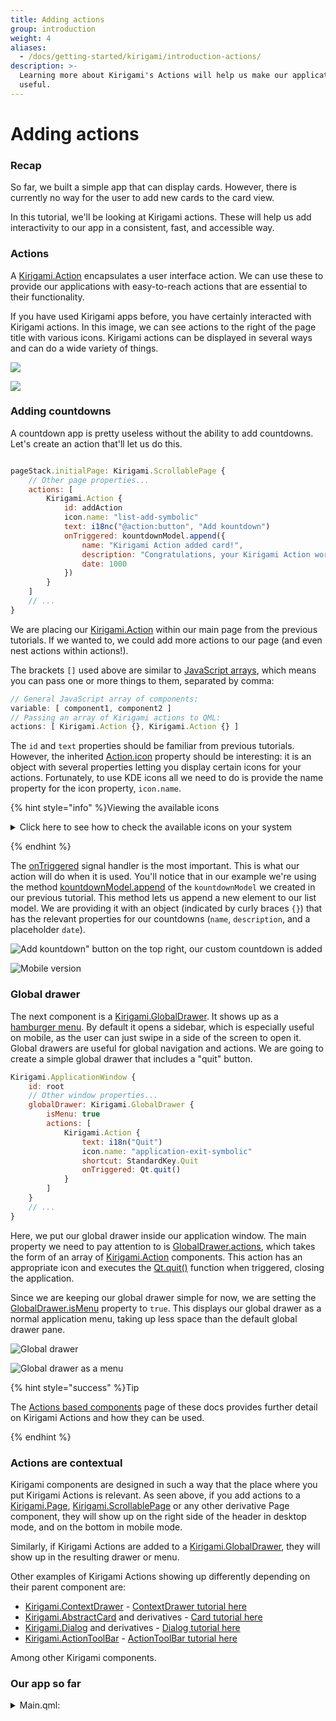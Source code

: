 ```yaml
---
title: Adding actions
group: introduction
weight: 4
aliases:
  - /docs/getting-started/kirigami/introduction-actions/
description: >-
  Learning more about Kirigami's Actions will help us make our application more
  useful.
---
```


# Adding actions

### Recap

So far, we built a simple app that can display cards. However, there is currently no way for the user to add new cards to the card view.

In this tutorial, we'll be looking at Kirigami actions. These will help us add interactivity to our app in a consistent, fast, and accessible way.

### Actions

A [Kirigami.Action](docs:kirigami2;Action) encapsulates a user interface action. We can use these to provide our applications with easy-to-reach actions that are essential to their functionality.

If you have used Kirigami apps before, you have certainly interacted with Kirigami actions. In this image, we can see actions to the right of the page title with various icons. Kirigami actions can be displayed in several ways and can do a wide variety of things.

![](../../../content/docs/getting-started/kirigami/introduction-actions/actions-desktop.webp)

![](../../../content/docs/getting-started/kirigami/introduction-actions/actions-mobile.webp)


### Adding countdowns

A countdown app is pretty useless without the ability to add countdowns. Let's create an action that'll let us do this.

```qml

pageStack.initialPage: Kirigami.ScrollablePage {
    // Other page properties...
    actions: [
        Kirigami.Action {
            id: addAction
            icon.name: "list-add-symbolic"
            text: i18nc("@action:button", "Add kountdown")
            onTriggered: kountdownModel.append({
                name: "Kirigami Action added card!",
                description: "Congratulations, your Kirigami Action works!",
                date: 1000
            })
        }
    ]
    // ...
}
```

We are placing our [Kirigami.Action](docs:kirigami2;Action) within our main page from the previous tutorials. If we wanted to, we could add more actions to our page (and even nest actions within actions!).

The brackets `[]` used above are similar to [JavaScript arrays](https://www.w3schools.com/js/js\_arrays.asp), which means you can pass one or more things to them, separated by comma:

```qml
// General JavaScript array of components:
variable: [ component1, component2 ]
// Passing an array of Kirigami actions to QML:
actions: [ Kirigami.Action {}, Kirigami.Action {} ]
```

The `id` and `text` properties should be familiar from previous tutorials. However, the inherited [Action.icon](https://doc.qt.io/qt-6/qml-qtquick-controls2-action.html#icon-prop) property should be interesting: it is an object with several properties letting you display certain icons for your actions. Fortunately, to use KDE icons all we need to do is provide the name property for the icon property, `icon.name`.

{% hint style="info" %}Viewing the available icons

<details>

<summary>Click here to see how to check the available icons on your system</summary>

\
Cuttlefish is a KDE application that lets you view all the icons that you can use for your application. It offers a number of useful features such as previews of their appearance across different installed themes, previews at different sizes, and more. You might find it a useful tool when deciding on which icons to use in your application.\
\


Many of KDE's icons follow the FreeDesktop Icon Naming specification. Therefore, you might also find it useful to consult The FreeDesktop project's website, [which lists all cross-desktop compatible icon names](https://specifications.freedesktop.org/icon-naming-spec/icon-naming-spec-latest.html).

</details>

{% endhint %}

The [onTriggered](docs:qtquickcontrols;QtQuick.Controls.Action::triggered) signal handler is the most important. This is what our action will do when it is used. You'll notice that in our example we're using the method [kountdownModel.append](https://doc.qt.io/qt-6/qml-qtqml-models-listmodel.html#append-method) of the `kountdownModel` we created in our previous tutorial. This method lets us append a new element to our list model. We are providing it with an object (indicated by curly braces `{}`) that has the relevant properties for our countdowns (`name`, `description`, and a placeholder `date`).

![Add kountdown" button on the top right, our custom countdown is added](../../../content/docs/getting-started/kirigami/introduction-actions/action\_result.webp)

![Mobile version](../../../content/docs/getting-started/kirigami/introduction-actions/action\_result\_mobile.webp)

### Global drawer

The next component is a [Kirigami.GlobalDrawer](docs:kirigami2;GlobalDrawer). It shows up as a [hamburger menu](https://en.wikipedia.org/wiki/Hamburger\_button). By default it opens a sidebar, which is especially useful on mobile, as the user can just swipe in a side of the screen to open it. Global drawers are useful for global navigation and actions. We are going to create a simple global drawer that includes a "quit" button.

```qml
Kirigami.ApplicationWindow {
    id: root
    // Other window properties...
    globalDrawer: Kirigami.GlobalDrawer {
        isMenu: true
        actions: [
            Kirigami.Action {
                text: i18n("Quit")
                icon.name: "application-exit-symbolic"
                shortcut: StandardKey.Quit
                onTriggered: Qt.quit()
            }
        ]
    }
    // ...
}

```

Here, we put our global drawer inside our application window. The main property we need to pay attention to is [GlobalDrawer.actions](docs:kirigami2;GlobalDrawer::actions), which takes the form of an array of [Kirigami.Action](docs:kirigami2;Action) components. This action has an appropriate icon and executes the [Qt.quit()](docs:qtqml;QtQml.Qt::quit) function when triggered, closing the application.

Since we are keeping our global drawer simple for now, we are setting the [GlobalDrawer.isMenu](docs:kirigami2;GlobalDrawer::isMenu) property to `true`. This displays our global drawer as a normal application menu, taking up less space than the default global drawer pane.

![Global drawer](../../../content/docs/getting-started/kirigami/introduction-actions/global\_drawer.webp)

![Global drawer as a menu](../../../content/docs/getting-started/kirigami/introduction-actions/quit\_action.webp)

{% hint style="success" %}Tip

The [Actions based components](../../../../../docs/getting-started/kirigami/components-actions/) page of these docs provides further detail on Kirigami Actions and how they can be used.

{% endhint %}

### Actions are contextual

Kirigami components are designed in such a way that the place where you put Kirigami Actions is relevant. As seen above, if you add actions to a [Kirigami.Page](docs:kirigami2;Page), [Kirigami.ScrollablePage](docs:kirigami2;ScrollablePage) or any other derivative Page component, they will show up on the right side of the header in desktop mode, and on the bottom in mobile mode.

Similarly, if Kirigami Actions are added to a [Kirigami.GlobalDrawer](docs:kirigami2;GlobalDrawer), they will show up in the resulting drawer or menu.

Other examples of Kirigami Actions showing up differently depending on their parent component are:

* [Kirigami.ContextDrawer](docs:kirigami2;ContextDrawer) - [ContextDrawer tutorial here](../../../../../docs/getting-started/kirigami/components-drawers/#context-drawers)
* [Kirigami.AbstractCard](docs:kirigami2;AbstractCard) and derivatives - [Card tutorial here](../../../../../docs/getting-started/kirigami/components-card/)
* [Kirigami.Dialog](docs:kirigami2;Dialog) and derivatives - [Dialog tutorial here](../../../../../docs/getting-started/kirigami/components-dialogs/)
* [Kirigami.ActionToolBar](docs:kirigami2;ActionToolBar) - [ActionToolBar tutorial here](../../../../../docs/getting-started/kirigami/components-actions/#actiontoolbar)

Among other Kirigami components.

### Our app so far

<details>

<summary>Main.qml:</summary>

```qml
import QtQuick
import QtQuick.Layouts
import QtQuick.Controls as Controls
import org.kde.kirigami as Kirigami

Kirigami.ApplicationWindow {
    id: root

    width: 400
    height: 300

    title: i18nc("@title:window", "Day Kountdown")

    // Global drawer element with app-wide actions
    globalDrawer: Kirigami.GlobalDrawer {
        // Makes drawer a small menu rather than sliding pane
        isMenu: true
        actions: [
            Kirigami.Action {
                text: i18n("Quit")
                icon.name: "application-exit-symbolic"
                shortcut: StandardKey.Quit
                onTriggered: Qt.quit()
            }
        ]
    }

    ListModel {
        id: kountdownModel
        ListElement {
            name: "Dog birthday!!"
            description: "Big doggo birthday blowout."
            date: 100
        }
    }

    Component {
        id: kountdownDelegate
        Kirigami.AbstractCard {
            contentItem: Item {
                implicitWidth: delegateLayout.implicitWidth
                implicitHeight: delegateLayout.implicitHeight
                GridLayout {
                    id: delegateLayout
                    anchors {
                        left: parent.left
                        top: parent.top
                        right: parent.right
                    }
                    rowSpacing: Kirigami.Units.largeSpacing
                    columnSpacing: Kirigami.Units.largeSpacing
                    columns: root.wideScreen ? 4 : 2

                    Kirigami.Heading {
                        Layout.fillHeight: true
                        level: 1
                        text: date
                    }

                    ColumnLayout {
                        Kirigami.Heading {
                            Layout.fillWidth: true
                            level: 2
                            text: name
                        }
                        Kirigami.Separator {
                            Layout.fillWidth: true
                            visible: description.length > 0
                        }
                        Controls.Label {
                            Layout.fillWidth: true
                            wrapMode: Text.WordWrap
                            text: description
                            visible: description.length > 0
                        }
                    }
                    Controls.Button {
                        Layout.alignment: Qt.AlignRight
                        Layout.columnSpan: 2
                        text: i18n("Edit")
                    }
                }
            }
        }
    }

    pageStack.initialPage: Kirigami.ScrollablePage {
        title: i18nc("@title", "Kountdown")

        // Kirigami.Action encapsulates a UI action. Inherits from Controls.Action
        actions: [
            Kirigami.Action {
                id: addAction
                // Name of icon associated with the action
                icon.name: "list-add-symbolic"
                // Action text, i18n function returns translated string
                text: i18nc("@action:button", "Add kountdown")
                // What to do when triggering the action
                onTriggered: kountdownModel.append({
                    name: "Kirigami Action added card!",
                    description: "Congratulations, your Kirigami Action works!",
                    date: 1000
                })
            }
        ]

        Kirigami.CardsListView {
            id: cardsView
            model: kountdownModel
            delegate: kountdownDelegate
        }
    }
}

```

</details>
